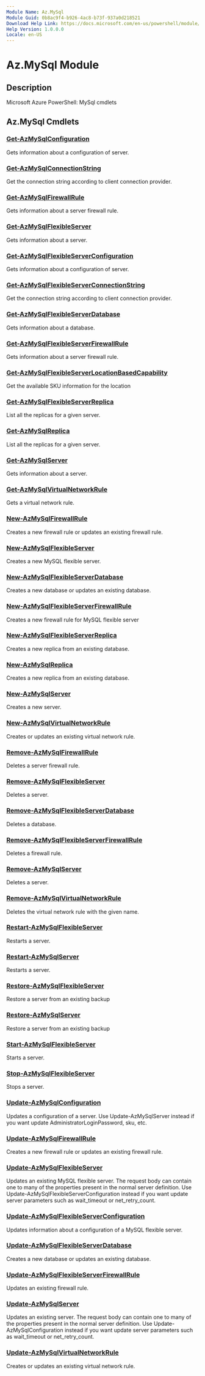 ```yaml
---
Module Name: Az.MySql
Module Guid: 0b8ac9f4-b926-4ac8-b73f-937a0d218521
Download Help Link: https://docs.microsoft.com/en-us/powershell/module/az.mysql
Help Version: 1.0.0.0
Locale: en-US
---
```


# Az.MySql Module
## Description
Microsoft Azure PowerShell: MySql cmdlets

## Az.MySql Cmdlets
### [Get-AzMySqlConfiguration](Get-AzMySqlConfiguration.md)
Gets information about a configuration of server.

### [Get-AzMySqlConnectionString](Get-AzMySqlConnectionString.md)
Get the connection string according to client connection provider.

### [Get-AzMySqlFirewallRule](Get-AzMySqlFirewallRule.md)
Gets information about a server firewall rule.

### [Get-AzMySqlFlexibleServer](Get-AzMySqlFlexibleServer.md)
Gets information about a server.

### [Get-AzMySqlFlexibleServerConfiguration](Get-AzMySqlFlexibleServerConfiguration.md)
Gets information about a configuration of server.

### [Get-AzMySqlFlexibleServerConnectionString](Get-AzMySqlFlexibleServerConnectionString.md)
Get the connection string according to client connection provider.

### [Get-AzMySqlFlexibleServerDatabase](Get-AzMySqlFlexibleServerDatabase.md)
Gets information about a database.

### [Get-AzMySqlFlexibleServerFirewallRule](Get-AzMySqlFlexibleServerFirewallRule.md)
Gets information about a server firewall rule.

### [Get-AzMySqlFlexibleServerLocationBasedCapability](Get-AzMySqlFlexibleServerLocationBasedCapability.md)
Get the available SKU information for the location

### [Get-AzMySqlFlexibleServerReplica](Get-AzMySqlFlexibleServerReplica.md)
List all the replicas for a given server.

### [Get-AzMySqlReplica](Get-AzMySqlReplica.md)
List all the replicas for a given server.

### [Get-AzMySqlServer](Get-AzMySqlServer.md)
Gets information about a server.

### [Get-AzMySqlVirtualNetworkRule](Get-AzMySqlVirtualNetworkRule.md)
Gets a virtual network rule.

### [New-AzMySqlFirewallRule](New-AzMySqlFirewallRule.md)
Creates a new firewall rule or updates an existing firewall rule.

### [New-AzMySqlFlexibleServer](New-AzMySqlFlexibleServer.md)
Creates a new MySQL flexible server.

### [New-AzMySqlFlexibleServerDatabase](New-AzMySqlFlexibleServerDatabase.md)
Creates a new database or updates an existing database.

### [New-AzMySqlFlexibleServerFirewallRule](New-AzMySqlFlexibleServerFirewallRule.md)
Creates a new firewall rule for MySQL flexible server

### [New-AzMySqlFlexibleServerReplica](New-AzMySqlFlexibleServerReplica.md)
Creates a new replica from an existing database.

### [New-AzMySqlReplica](New-AzMySqlReplica.md)
Creates a new replica from an existing database.

### [New-AzMySqlServer](New-AzMySqlServer.md)
Creates a new server.

### [New-AzMySqlVirtualNetworkRule](New-AzMySqlVirtualNetworkRule.md)
Creates or updates an existing virtual network rule.

### [Remove-AzMySqlFirewallRule](Remove-AzMySqlFirewallRule.md)
Deletes a server firewall rule.

### [Remove-AzMySqlFlexibleServer](Remove-AzMySqlFlexibleServer.md)
Deletes a server.

### [Remove-AzMySqlFlexibleServerDatabase](Remove-AzMySqlFlexibleServerDatabase.md)
Deletes a database.

### [Remove-AzMySqlFlexibleServerFirewallRule](Remove-AzMySqlFlexibleServerFirewallRule.md)
Deletes a firewall rule.

### [Remove-AzMySqlServer](Remove-AzMySqlServer.md)
Deletes a server.

### [Remove-AzMySqlVirtualNetworkRule](Remove-AzMySqlVirtualNetworkRule.md)
Deletes the virtual network rule with the given name.

### [Restart-AzMySqlFlexibleServer](Restart-AzMySqlFlexibleServer.md)
Restarts a server.

### [Restart-AzMySqlServer](Restart-AzMySqlServer.md)
Restarts a server.

### [Restore-AzMySqlFlexibleServer](Restore-AzMySqlFlexibleServer.md)
Restore a server from an existing backup

### [Restore-AzMySqlServer](Restore-AzMySqlServer.md)
Restore a server from an existing backup

### [Start-AzMySqlFlexibleServer](Start-AzMySqlFlexibleServer.md)
Starts a server.

### [Stop-AzMySqlFlexibleServer](Stop-AzMySqlFlexibleServer.md)
Stops a server.

### [Update-AzMySqlConfiguration](Update-AzMySqlConfiguration.md)
Updates a configuration of a server.
Use Update-AzMySqlServer instead if you want update AdministratorLoginPassword, sku, etc.

### [Update-AzMySqlFirewallRule](Update-AzMySqlFirewallRule.md)
Creates a new firewall rule or updates an existing firewall rule.

### [Update-AzMySqlFlexibleServer](Update-AzMySqlFlexibleServer.md)
Updates an existing MySQL flexible server.
The request body can contain one to many of the properties present in the normal server definition.
Use Update-AzMySqlFlexibleServerConfiguration instead if you want update server parameters such as wait_timeout or net_retry_count.

### [Update-AzMySqlFlexibleServerConfiguration](Update-AzMySqlFlexibleServerConfiguration.md)
Updates information about a configuration of a MySQL flexible server.

### [Update-AzMySqlFlexibleServerDatabase](Update-AzMySqlFlexibleServerDatabase.md)
Creates a new database or updates an existing database.

### [Update-AzMySqlFlexibleServerFirewallRule](Update-AzMySqlFlexibleServerFirewallRule.md)
Updates an existing firewall rule.

### [Update-AzMySqlServer](Update-AzMySqlServer.md)
Updates an existing server.
The request body can contain one to many of the properties present in the normal server definition.
Use Update-AzMySqlConfiguration instead if you want update server parameters such as wait_timeout or net_retry_count.

### [Update-AzMySqlVirtualNetworkRule](Update-AzMySqlVirtualNetworkRule.md)
Creates or updates an existing virtual network rule.

